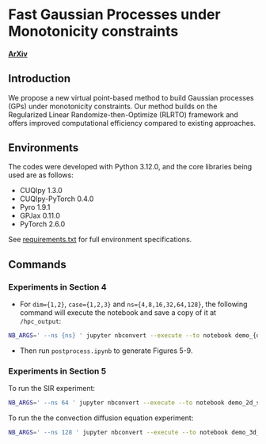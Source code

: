 # Fast Gaussian Processes under Monotonicity constraints

#### [ArXiv](https://google.com)

## Introduction

We propose a new virtual point-based method to build Gaussian processes (GPs) under monotonicity constraints. Our method builds on the Regularized Linear Randomize-then-Optimize (RLRTO) framework and offers improved computational efficiency compared to existing approaches.

## Environments

The codes were developed with Python 3.12.0, and the core libraries being used are as follows:

- CUQIpy 1.3.0
- CUQIpy-PyTorch 0.4.0
- Pyro 1.9.1
- GPJax 0.11.0
- PyTorch 2.6.0

See [requirements.txt](requirements.txt) for full environment specifications.

## Commands

### Experiments in Section 4
- For `dim={1,2}`, `case={1,2,3}` and `ns={4,8,16,32,64,128}`, the following command will execute the notebook and save a copy of it at `/hpc_output`:

```bash
NB_ARGS=' --ns {ns} ' jupyter nbconvert --execute --to notebook demo_{dim}d_{case}.ipynb --output hpc_output/demo_{dim}d_{case}_{ns}.ipynb
```
- Then run `postprocess.ipynb` to generate Figures 5-9.

### Experiments in Section 5
To run the SIR experiment:
```bash
NB_ARGS=' --ns 64 ' jupyter nbconvert --execute --to notebook demo_2d_sir.ipynb --output hpc_output/demo_2d_sir_64.ipynb
```

To run the the convection diffusion equation experiment:
```bash
NB_ARGS=' --ns 128 ' jupyter nbconvert --execute --to notebook demo_3d_heat.ipynb --output hpc_output/demo_3d_convection_diffusion_128.ipynb
```
